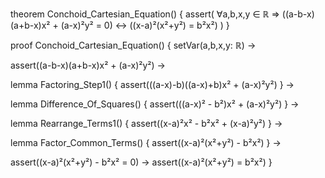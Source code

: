 theorem Conchoid_Cartesian_Equation() {
  assert(
    ∀a,b,x,y ∈ ℝ ⇒ 
    ((a-b-x)(a+b-x)x² + (a-x)²y² = 0) ↔ 
    ((x-a)²(x²+y²) = b²x²)
  )
}

proof Conchoid_Cartesian_Equation() {
  setVar(a,b,x,y: ℝ) →
  
  assert((a-b-x)(a+b-x)x² + (a-x)²y²) →
  
  lemma Factoring_Step1() {
    assert(((a-x)-b)((a-x)+b)x² + (a-x)²y²)
  } →
  
  lemma Difference_Of_Squares() {
    assert(((a-x)² - b²)x² + (a-x)²y²)
  } →
  
  lemma Rearrange_Terms1() {
    assert((x-a)²x² - b²x² + (x-a)²y²)
  } →
  
  lemma Factor_Common_Terms() {
    assert((x-a)²(x²+y²) - b²x²)
  } →
  
  assert((x-a)²(x²+y²) - b²x² = 0) →
  assert((x-a)²(x²+y²) = b²x²)
}